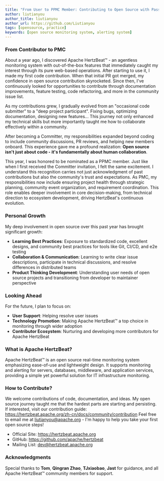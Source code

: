 ```yaml
---
title: "From User to PPMC Member: Contributing to Open Source with Passion at Apache HertzBeat"
author: liutianyou
author_title: liutianyou
author_url: https://github.com/Liutianyou
tags: [opensource, practice]
keywords: [open source monitoring system, alerting system]
---
```


### From Contributor to PMC

About a year ago, I discovered Apache HertzBeat™ - an agentless monitoring system with out-of-the-box features that immediately caught my interest through its pure web-based operations. After starting to use it, I made my first code contribution. When that initial PR got merged, my confidence in open source contribution skyrocketed. Since then, I've continuously looked for opportunities to contribute through documentation improvements, feature testing, code refactoring, and more in the community issue list.

As my contributions grew, I gradually evolved from an "occasional code submitter" to a "deep project participant". Fixing bugs, optimizing documentation, designing new features... This journey not only enhanced my technical skills but more importantly taught me how to collaborate effectively within a community.

After becoming a Committer, my responsibilities expanded beyond coding to include community discussions, PR reviews, and helping new members onboard. This experience gave me a profound realization: **Open source isn't just about code - it's fundamentally about human collaboration**.

This year, I was honored to be nominated as a PPMC member. Just like when I first received the Committer invitation, I felt the same excitement. I understand this recognition carries not just acknowledgment of past contributions but also the community's trust and expectations. As PMC, my responsibilities now include ensuring project health through strategic planning, community event organization, and requirement coordination. This role enables deeper involvement in core decision-making, from technical direction to ecosystem development, driving HertzBeat's continuous evolution.

### Personal Growth

My deep involvement in open source over this past year has brought significant growth:

- **Learning Best Practices**: Exposure to standardized code, excellent designs, and community best practices for tools like Git, CI/CD, and e2e testing
- **Collaboration & Communication**: Learning to write clear issue descriptions, participate in technical discussions, and resolve differences in distributed teams
- **Product Thinking Development**: Understanding user needs of open source projects and transitioning from developer to maintainer perspective

### Looking Ahead

For the future, I plan to focus on:

- **User Support**: Helping resolve user issues
- **Technology Promotion**: Making Apache HertzBeat™ a top choice in monitoring through wider adoption
- **Contributor Ecosystem**: Nurturing and developing more contributors for Apache HertzBeat

### What is Apache HertzBeat?

Apache HertzBeat™ is an open source real-time monitoring system emphasizing ease-of-use and lightweight design. It supports monitoring and alerting for servers, databases, middleware, and application services, providing a simple yet powerful solution for IT infrastructure monitoring.

### How to Contribute?

We welcome contributions of code, documentation, and ideas. My open source journey taught me that the hardest parts are starting and persisting. If interested, visit our contribution guide:  
<https://hertzbeat.apache.org/zh-cn/docs/community/contribution>
Feel free to email me at <liutianyou@apache.org> - I'm happy to help you take your first open source steps!

- Official Site: <https://hertzbeat.apache.org>  
- GitHub: <https://github.com/apache/hertzbeat>  
- Mailing List: <dev@hertzbeat.apache.org>  

### Acknowledgments

Special thanks to **Tom**, **Qingran Zhao**, **TJxiaobao**, **Jast** for guidance, and all Apache HertzBeat™ community members for support.
